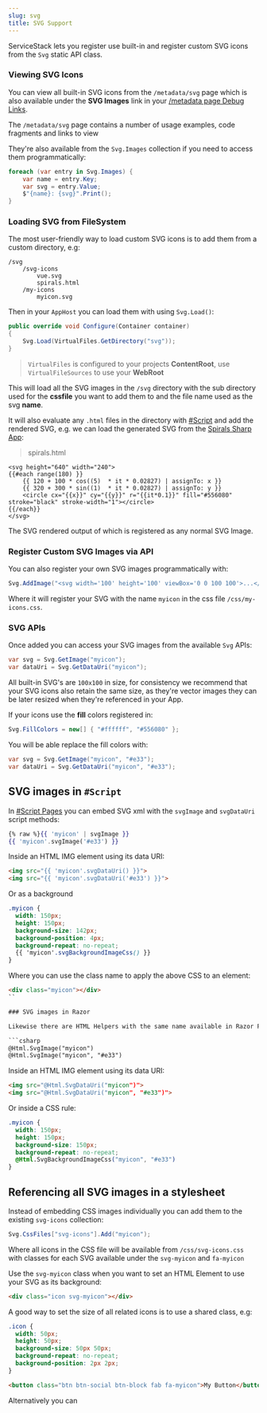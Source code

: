 ```yaml
---
slug: svg
title: SVG Support
---
```


ServiceStack lets you register use built-in and register custom SVG icons from the `Svg` static API class.

### Viewing SVG Icons

You can view all built-in SVG icons from the  `/metadata/svg` page which is also available under the **SVG Images** link in your 
[/metadata page Debug Links](/metadata-page#debug-links).

The `/metadata/svg` page contains a number of usage examples, code fragments and links to view 

They're also available from the `Svg.Images` collection if you need to access them programmatically:

```csharp
foreach (var entry in Svg.Images) {
    var name = entry.Key;
    var svg = entry.Value;
    $"{name}: {svg}".Print();
}
```

### Loading SVG from FileSystem

The most user-friendly way to load custom SVG icons is to add them from a custom directory, e.g:

    /svg
        /svg-icons
            vue.svg
            spirals.html
        /my-icons
            myicon.svg

Then in your `AppHost` you can load them with using `Svg.Load()`:

```csharp
public override void Configure(Container container)
{
    Svg.Load(VirtualFiles.GetDirectory("svg"));
}
```

> `VirtualFiles` is configured to your projects **ContentRoot**, use `VirtualFileSources` to use your **WebRoot**

This will load all the SVG images in the `/svg` directory with the sub directory used for the **cssfile** you want to add them to 
and the file name used as the svg **name**.

It will also evaluate any `.html` files in the directory with [#Script](https://sharpscript.net) and add the rendered SVG,
e.g. we can load the generated SVG from the [Spirals Sharp App](https://github.com/mythz/spirals):

> spirals.html

```
<svg height="640" width="240">
{{#each range(180) }}
    {{ 120 + 100 * cos((5)  * it * 0.02827) | assignTo: x }}
    {{ 320 + 300 * sin((1)  * it * 0.02827) | assignTo: y }}
    <circle cx="{{x}}" cy="{{y}}" r="{{it*0.1}}" fill="#556080" stroke="black" stroke-width="1"></circle>
{{/each}}
</svg>
```

The SVG rendered output of which is registered as any normal SVG Image.

### Register Custom SVG Images via API

You can also register your own SVG images programmatically with:

```csharp
Svg.AddImage("<svg width='100' height='100' viewBox='0 0 100 100'>...</svg>", "myicon", "my-icons");
```

Where it will register your SVG with the name `myicon` in the css file `/css/my-icons.css`.

### SVG APIs

Once added you can access your SVG images from the available `Svg` APIs:

```csharp
var svg = Svg.GetImage("myicon");
var dataUri = Svg.GetDataUri("myicon");
```

All built-in SVG's are `100x100` in size, for consistency we recommend that your SVG icons also retain the same size, as they're 
vector images they can be later resized when they're referenced in your App.

If your icons use the **fill** colors registered in:

```csharp
Svg.FillColors = new[] { "#ffffff", "#556080" };
```

You will be able replace the fill colors with:

```csharp
var svg = Svg.GetImage("myicon", "#e33");
var dataUri = Svg.GetDataUri("myicon", "#e33");
```

## SVG images in `#Script`

In [#Script Pages](https://sharpscript.net/docs/sharp-pages) you can embed SVG xml with the `svgImage` and `svgDataUri` script methods:

```hbs
{% raw %}{{ 'myicon' | svgImage }}
{{ 'myicon'.svgImage('#e33') }}
```

Inside an HTML IMG element using its data URI:

```html
<img src="{{ 'myicon'.svgDataUri() }}">
<img src="{{ 'myicon'.svgDataUri('#e33') }}">
```

Or as a background 

```css
.myicon {
  width: 150px;
  height: 150px;
  background-size: 142px;
  background-position: 4px;
  background-repeat: no-repeat;
  {{ 'myicon'.svgBackgroundImageCss() }} 
}
```

Where you can use the class name to apply the above CSS to an element:

```html
<div class="myicon"></div>
``

### SVG images in Razor

Likewise there are HTML Helpers with the same name available in Razor Pages, where you can embed SVG images directly with:

```csharp
@Html.SvgImage("myicon")
@Html.SvgImage("myicon", "#e33")
```

Inside an HTML IMG element using its data URI:

```html
<img src="@Html.SvgDataUri("myicon")">
<img src="@Html.SvgDataUri("myicon", "#e33")">
```

Or inside a CSS rule:

```css
.myicon {
  width: 150px;
  height: 150px;
  background-size: 150px;
  background-repeat: no-repeat;
  @Html.SvgBackgroundImageCss("myicon", "#e33")
}
```

## Referencing all SVG images in a stylesheet

Instead of embedding CSS images individually you can add them to the existing `svg-icons` collection:

```csharp
Svg.CssFiles["svg-icons"].Add("myicon");
```

Where all icons in the CSS file will be available from `/css/svg-icons.css` with classes for each SVG available
under the `svg-myicon` and `fa-myicon`

Use the `svg-myicon` class when you want to set an HTML Element to use your SVG as its background:

```html
<div class="icon svg-myicon"></div>
```

A good way to set the size of all related icons is to use a shared class, e.g:

```css
.icon {
  width: 50px;
  height: 50px;
  background-size: 50px 50px;
  background-repeat: no-repeat;
  background-position: 2px 2px;
}
```


```html
<button class="btn btn-social btn-block fab fa-myicon">My Button</button>
```

Alternatively you can 

```csharp

```